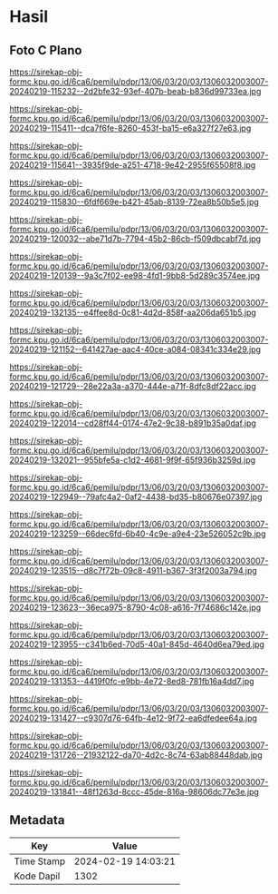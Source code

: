 # Hasil

## Foto C Plano

https://sirekap-obj-formc.kpu.go.id/6ca6/pemilu/pdpr/13/06/03/20/03/1306032003007-20240219-115232--2d2bfe32-93ef-407b-beab-b836d99733ea.jpg

https://sirekap-obj-formc.kpu.go.id/6ca6/pemilu/pdpr/13/06/03/20/03/1306032003007-20240219-115411--dca7f6fe-8260-453f-ba15-e6a327f27e63.jpg

https://sirekap-obj-formc.kpu.go.id/6ca6/pemilu/pdpr/13/06/03/20/03/1306032003007-20240219-115641--3935f9de-a251-4718-9e42-2955f65508f8.jpg

https://sirekap-obj-formc.kpu.go.id/6ca6/pemilu/pdpr/13/06/03/20/03/1306032003007-20240219-115830--6fdf669e-b421-45ab-8139-72ea8b50b5e5.jpg

https://sirekap-obj-formc.kpu.go.id/6ca6/pemilu/pdpr/13/06/03/20/03/1306032003007-20240219-120032--abe71d7b-7794-45b2-86cb-f509dbcabf7d.jpg

https://sirekap-obj-formc.kpu.go.id/6ca6/pemilu/pdpr/13/06/03/20/03/1306032003007-20240219-120139--9a3c7f02-ee98-4fd1-9bb8-5d289c3574ee.jpg

https://sirekap-obj-formc.kpu.go.id/6ca6/pemilu/pdpr/13/06/03/20/03/1306032003007-20240219-132135--e4ffee8d-0c81-4d2d-858f-aa206da651b5.jpg

https://sirekap-obj-formc.kpu.go.id/6ca6/pemilu/pdpr/13/06/03/20/03/1306032003007-20240219-121152--641427ae-aac4-40ce-a084-08341c334e29.jpg

https://sirekap-obj-formc.kpu.go.id/6ca6/pemilu/pdpr/13/06/03/20/03/1306032003007-20240219-121729--28e22a3a-a370-444e-a71f-8dfc8df22acc.jpg

https://sirekap-obj-formc.kpu.go.id/6ca6/pemilu/pdpr/13/06/03/20/03/1306032003007-20240219-122014--cd28ff44-0174-47e2-9c38-b891b35a0daf.jpg

https://sirekap-obj-formc.kpu.go.id/6ca6/pemilu/pdpr/13/06/03/20/03/1306032003007-20240219-132021--955bfe5a-c1d2-4681-9f9f-65f936b3259d.jpg

https://sirekap-obj-formc.kpu.go.id/6ca6/pemilu/pdpr/13/06/03/20/03/1306032003007-20240219-122949--79afc4a2-0af2-4438-bd35-b80676e07397.jpg

https://sirekap-obj-formc.kpu.go.id/6ca6/pemilu/pdpr/13/06/03/20/03/1306032003007-20240219-123259--66dec6fd-6b40-4c9e-a9e4-23e526052c9b.jpg

https://sirekap-obj-formc.kpu.go.id/6ca6/pemilu/pdpr/13/06/03/20/03/1306032003007-20240219-123515--d8c7f72b-09c8-4911-b367-3f3f2003a794.jpg

https://sirekap-obj-formc.kpu.go.id/6ca6/pemilu/pdpr/13/06/03/20/03/1306032003007-20240219-123623--36eca975-8790-4c08-a616-7f74686c142e.jpg

https://sirekap-obj-formc.kpu.go.id/6ca6/pemilu/pdpr/13/06/03/20/03/1306032003007-20240219-123955--c341b6ed-70d5-40a1-845d-4640d6ea79ed.jpg

https://sirekap-obj-formc.kpu.go.id/6ca6/pemilu/pdpr/13/06/03/20/03/1306032003007-20240219-131353--4419f0fc-e9bb-4e72-8ed8-781fb16a4dd7.jpg

https://sirekap-obj-formc.kpu.go.id/6ca6/pemilu/pdpr/13/06/03/20/03/1306032003007-20240219-131427--c9307d76-64fb-4e12-9f72-ea6dfedee64a.jpg

https://sirekap-obj-formc.kpu.go.id/6ca6/pemilu/pdpr/13/06/03/20/03/1306032003007-20240219-131726--21932122-da70-4d2c-8c74-63ab88448dab.jpg

https://sirekap-obj-formc.kpu.go.id/6ca6/pemilu/pdpr/13/06/03/20/03/1306032003007-20240219-131841--48f1263d-8ccc-45de-816a-98606dc77e3e.jpg


## Metadata

| Key        | Value               |
| ---------- | ------------------- |
| Time Stamp | 2024-02-19 14:03:21 |
| Kode Dapil | 1302                |



